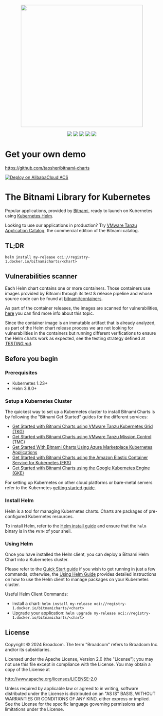 <p align="center">
    <img width="400px" height=auto src="https://bitnami.com/downloads/logos/bitnami-by-vmware.png" />
</p>

<p align="center">
    <a href="https://twitter.com/bitnami"><img src="https://badgen.net/badge/twitter/@bitnami/1DA1F2?icon&label" /></a>
    <a href="https://github.com/bitnami/charts"><img src="https://badgen.net/github/stars/bitnami/charts?icon=github" /></a>
    <a href="https://github.com/bitnami/charts"><img src="https://badgen.net/github/forks/bitnami/charts?icon=github" /></a>
    <a href="https://artifacthub.io/packages/search?repo=bitnami"><img src="https://img.shields.io/endpoint?url=https://artifacthub.io/badge/repository/bitnami" /></a>
    <a href="https://github.com/bitnami/charts/actions/workflows/cd-pipeline.yml"><img src="https://github.com/bitnami/charts/actions/workflows/cd-pipeline.yml/badge.svg" /></a>
</p>

# Get your own demo
https://github.com/taosher/bitnami-charts

[![Deploy on AlibabaCloud ACS](https://service-info-public.oss-cn-hangzhou.aliyuncs.com/computenest-en.svg)](https://acs.console.aliyun.com/quick-deploy?repoUrl=https://github.com/taosher/bitnami-charts.git&branch=main)

# The Bitnami Library for Kubernetes

Popular applications, provided by [Bitnami](https://bitnami.com), ready to launch on Kubernetes using [Kubernetes Helm](https://github.com/helm/helm).

Looking to use our applications in production? Try [VMware Tanzu Application Catalog](https://bitnami.com/enterprise), the commercial edition of the Bitnami catalog.

## TL;DR

```console
helm install my-release oci://registry-1.docker.io/bitnamicharts/<chart>
```

## Vulnerabilities scanner

Each Helm chart contains one or more containers. Those containers use images provided by Bitnami through its test & release pipeline and whose source code can be found at [bitnami/containers](https://github.com/bitnami/containers).

As part of the container releases, the images are scanned for vulnerabilities, [here](https://github.com/bitnami/containers#vulnerability-scan-in-bitnami-container-images) you can find more info about this topic.

Since the container image is an immutable artifact that is already analyzed, as part of the Helm chart release process we are not looking for vulnerabilities in the containers but running different verifications to ensure the Helm charts work as expected, see the testing strategy defined at [_TESTING.md_](https://github.com/bitnami/charts/blob/main/TESTING.md).

## Before you begin

### Prerequisites

- Kubernetes 1.23+
- Helm 3.8.0+

### Setup a Kubernetes Cluster

The quickest way to set up a Kubernetes cluster to install Bitnami Charts is by following the "Bitnami Get Started" guides for the different services:

- [Get Started with Bitnami Charts using VMware Tanzu Kubernetes Grid (TKG)](https://docs.bitnami.com/kubernetes/get-started-tkg/)
- [Get Started with Bitnami Charts using VMware Tanzu Mission Control (TMC)](https://docs.bitnami.com/kubernetes/get-started-tmc/)
- [Get Started With Bitnami Charts Using Azure Marketplace Kubernetes Applications](https://docs.bitnami.com/kubernetes/get-started-cnab/)
- [Get Started with Bitnami Charts using the Amazon Elastic Container Service for Kubernetes (EKS)](https://docs.bitnami.com/kubernetes/get-started-eks/)
- [Get Started with Bitnami Charts using the Google Kubernetes Engine (GKE)](https://docs.bitnami.com/kubernetes/get-started-gke/)

For setting up Kubernetes on other cloud platforms or bare-metal servers refer to the Kubernetes [getting started guide](https://kubernetes.io/docs/getting-started-guides/).

### Install Helm

Helm is a tool for managing Kubernetes charts. Charts are packages of pre-configured Kubernetes resources.

To install Helm, refer to the [Helm install guide](https://github.com/helm/helm#install) and ensure that the `helm` binary is in the `PATH` of your shell.

### Using Helm

Once you have installed the Helm client, you can deploy a Bitnami Helm Chart into a Kubernetes cluster.

Please refer to the [Quick Start guide](https://helm.sh/docs/intro/quickstart/) if you wish to get running in just a few commands, otherwise, the [Using Helm Guide](https://helm.sh/docs/intro/using_helm/) provides detailed instructions on how to use the Helm client to manage packages on your Kubernetes cluster.

Useful Helm Client Commands:

- Install a chart: `helm install my-release oci://registry-1.docker.io/bitnamicharts/<chart>`
- Upgrade your application: `helm upgrade my-release oci://registry-1.docker.io/bitnamicharts/<chart>`

## License

Copyright &copy; 2024 Broadcom. The term "Broadcom" refers to Broadcom Inc. and/or its subsidiaries.

Licensed under the Apache License, Version 2.0 (the "License");
you may not use this file except in compliance with the License.
You may obtain a copy of the License at

<http://www.apache.org/licenses/LICENSE-2.0>

Unless required by applicable law or agreed to in writing, software
distributed under the License is distributed on an "AS IS" BASIS,
WITHOUT WARRANTIES OR CONDITIONS OF ANY KIND, either express or implied.
See the License for the specific language governing permissions and
limitations under the License.
